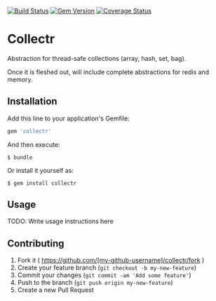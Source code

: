 [![Build Status](https://api.travis-ci.org/brianmd/collectr.png?branch=master)](https://travis-ci.org/brianmd/collectr)  [![Gem Version](https://badge.fury.io/rb/collectr.png)](http://badge.fury.io/rb/collectr)  [![Coverage Status](https://coveralls.io/repos/brianmd/collectr/badge.png?branch=master&service=github)](https://coveralls.io/github/brianmd/collectr?branch=master)

# Collectr

Abstraction for thread-safe collections (array, hash, set, bag).

Once it is fleshed out, will include complete abstractions for redis and memory.

## Installation

Add this line to your application's Gemfile:

```ruby
gem 'collectr'
```

And then execute:

    $ bundle

Or install it yourself as:

    $ gem install collectr

## Usage

TODO: Write usage instructions here

## Contributing

1. Fork it ( https://github.com/[my-github-username]/collectr/fork )
2. Create your feature branch (`git checkout -b my-new-feature`)
3. Commit your changes (`git commit -am 'Add some feature'`)
4. Push to the branch (`git push origin my-new-feature`)
5. Create a new Pull Request
